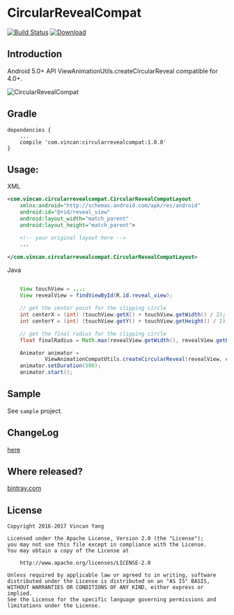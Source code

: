 CircularRevealCompat
====================
[![Build Status](https://api.travis-ci.org/yangwencan2002/CircularRevealCompat.svg?branch=master)](https://travis-ci.org/yangwencan2002/CircularRevealCompat/) [ ![Download](https://api.bintray.com/packages/yangwencan2002/maven/CircularRevealCompat/images/download.svg) ](https://bintray.com/yangwencan2002/maven/CircularRevealCompat/_latestVersion)

Introduction
------
Android 5.0+ API ViewAnimationUtils.createCircularReveal compatible for 4.0+.

![CircularRevealCompat](https://raw.github.com/yangwencan2002/CircularRevealCompat/master/screencap.gif)

Gradle
------
```
dependencies {
    ...
    compile 'com.vincan:circularrevealcompat:1.0.0'
}
```

Usage:
------
XML
```xml
<com.vincan.circularrevealcompat.CircularRevealCompatLayout
    xmlns:android="http://schemas.android.com/apk/res/android"
    android:id="@+id/reveal_view"
    android:layout_width="match_parent"
    android:layout_height="match_parent">

    <!-- your original layout here -->
    ...

</com.vincan.circularrevealcompat.CircularRevealCompatLayout>
```

Java
```java

    View touchView = ...;
    View revealView = findViewById(R.id.reveal_view);

    // get the center point for the clipping circle
    int centerX = (int) (touchView.getX() + touchView.getWidth() / 2);
    int centerY = (int) (touchView.getY() + touchView.getHeight() / 2);

    // get the final radius for the clipping circle
    float finalRadius = Math.max(revealView.getWidth(), revealView.getHeight()) * 1.1f;

    Animator animator =
            ViewAnimationCompatUtils.createCircularReveal(revealView, centerX, centerY, 0, finalRadius);
    animator.setDuration(500);
    animator.start();

```

Sample
------
See `sample` project.

ChangeLog
---------
[here](https://github.com/yangwencan2002/CircularRevealCompat/releases)

## Where released?
[bintray.com](https://bintray.com/yangwencan2002/maven/CircularRevealCompat)

License
-------

    Copyright 2016-2017 Vincan Yang

    Licensed under the Apache License, Version 2.0 (the "License");
    you may not use this file except in compliance with the License.
    You may obtain a copy of the License at

        http://www.apache.org/licenses/LICENSE-2.0

    Unless required by applicable law or agreed to in writing, software
    distributed under the License is distributed on an "AS IS" BASIS,
    WITHOUT WARRANTIES OR CONDITIONS OF ANY KIND, either express or implied.
    See the License for the specific language governing permissions and
    limitations under the License.
